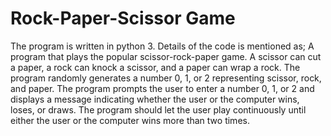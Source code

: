 # Rock-Paper-Scissor Game
The program is written in python 3. 
Details of the code is mentioned as; 
A program that plays the popular scissor-rock-paper game.
A scissor can cut a paper, a rock can knock a scissor, and a paper can wrap a rock.
The program randomly generates a number 0, 1, or 2 representing scissor, rock, and paper.
The program prompts the user to enter a number 0, 1, or 2 and displays a message indicating whether the user or the computer wins, loses, or draws.
The program should let the user play continuously until either the user or the computer wins more than two times.
